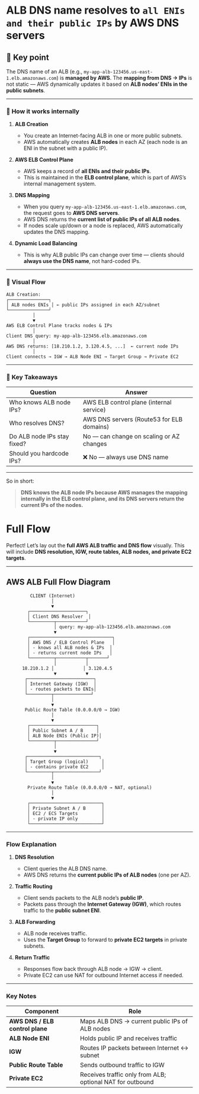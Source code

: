 # ALB DNS name resolves to `all ENIs and their public IPs` by AWS DNS servers

## 🧠 **Key point**

The DNS name of an ALB (e.g., `my-app-alb-123456.us-east-1.elb.amazonaws.com`) is **managed by AWS**.
The **mapping from DNS → IPs** is not static — AWS dynamically updates it based on **ALB nodes’ ENIs in the public subnets**.

---

### 🔹 **How it works internally**

1. **ALB Creation**

   * You create an Internet-facing ALB in one or more public subnets.
   * AWS automatically creates **ALB nodes** in each AZ (each node is an ENI in the subnet with a public IP).

2. **AWS ELB Control Plane**

   * AWS keeps a record of **all ENIs and their public IPs**.
   * This is maintained in the **ELB control plane**, which is part of AWS’s internal management system.

3. **DNS Mapping**

   * When you query `my-app-alb-123456.us-east-1.elb.amazonaws.com`, the request goes to **AWS DNS servers**.
   * AWS DNS returns the **current list of public IPs of all ALB nodes**.
   * If nodes scale up/down or a node is replaced, AWS automatically updates the DNS mapping.

4. **Dynamic Load Balancing**

   * This is why ALB public IPs can change over time — clients should **always use the DNS name**, not hard-coded IPs.

---

### 🔹 **Visual Flow**

```
ALB Creation:
┌───────────────┐
│ ALB nodes ENIs │ ← public IPs assigned in each AZ/subnet
└───────────────┘
          │
          ▼
AWS ELB Control Plane tracks nodes & IPs
          │
Client DNS query: my-app-alb-123456.elb.amazonaws.com
          │
AWS DNS returns: [18.210.1.2, 3.120.4.5, ...]  ← current node IPs
          │
Client connects → IGW → ALB Node ENI → Target Group → Private EC2
```

---

### 🔑 **Key Takeaways**

| Question                    | Answer                                    |
| --------------------------- | ----------------------------------------- |
| Who knows ALB node IPs?     | AWS ELB control plane (internal service)  |
| Who resolves DNS?           | AWS DNS servers (Route53 for ELB domains) |
| Do ALB node IPs stay fixed? | No — can change on scaling or AZ changes  |
| Should you hardcode IPs?    | ❌ No — always use DNS name                |

---

So in short:

> **DNS knows the ALB node IPs because AWS manages the mapping internally in the ELB control plane, and its DNS servers return the current IPs of the nodes.**

# Full Flow

Perfect! Let’s lay out the **full AWS ALB traffic and DNS flow** visually. This will include **DNS resolution, IGW, route tables, ALB nodes, and private EC2 targets**.

---

## **AWS ALB Full Flow Diagram**

```
         CLIENT (Internet)
                 │
                 ▼
        ┌─────────────────────┐
        │ Client DNS Resolver  │
        └─────────┬───────────┘
                  │ query: my-app-alb-123456.elb.amazonaws.com
                  ▼
        ┌───────────────────────────────┐
        │ AWS DNS / ELB Control Plane   │
        │ - knows all ALB nodes & IPs  │
        │ - returns current node IPs   │
        └─────────┬───────────┬───────┘
                  │           │
      18.210.1.2 │           │ 3.120.4.5
                  ▼           ▼
       ┌─────────────────────────┐
       │ Internet Gateway (IGW)  │
       │ - routes packets to ENIs│
       └─────────┬──────────────┘
                 │
                 ▼
       Public Route Table (0.0.0.0/0 → IGW)
                 │
                 ▼
        ┌─────────────────────────┐
        │ Public Subnet A / B     │
        │ ALB Node ENIs (Public IP)│
        └─────────┬───────────────┘
                  │
                  ▼
       ┌───────────────────────────┐
       │ Target Group (logical)     │
       │ - contains private EC2     │
       └─────────┬─────────────────┘
                 │
                 ▼
        Private Route Table (0.0.0.0/0 → NAT, optional)
                 │
                 ▼
        ┌───────────────────────────┐
        │ Private Subnet A / B      │
        │ EC2 / ECS Targets         │
        │ - private IP only         │
        └───────────────────────────┘
```

---

### **Flow Explanation**

1. **DNS Resolution**

   * Client queries the ALB DNS name.
   * AWS DNS returns the **current public IPs of ALB nodes** (one per AZ).

2. **Traffic Routing**

   * Client sends packets to the ALB node’s **public IP**.
   * Packets pass through the **Internet Gateway (IGW)**, which routes traffic to the **public subnet ENI**.

3. **ALB Forwarding**

   * ALB node receives traffic.
   * Uses the **Target Group** to forward to **private EC2 targets** in private subnets.

4. **Return Traffic**

   * Responses flow back through ALB node → IGW → client.
   * Private EC2 can use NAT for outbound Internet access if needed.

---

### **Key Notes**

| Component                       | Role                                                      |
| ------------------------------- | --------------------------------------------------------- |
| **AWS DNS / ELB control plane** | Maps ALB DNS → current public IPs of ALB nodes            |
| **ALB Node ENI**                | Holds public IP and receives traffic                      |
| **IGW**                         | Routes IP packets between Internet ↔ subnet               |
| **Public Route Table**          | Sends outbound traffic to IGW                             |
| **Private EC2**                 | Receives traffic only from ALB; optional NAT for outbound |
